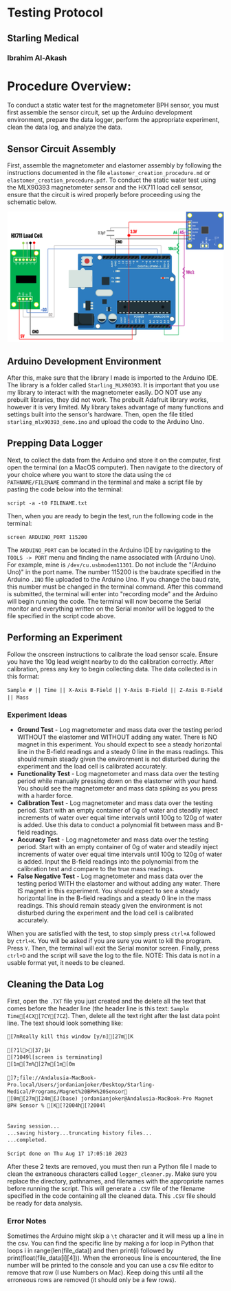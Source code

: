 # Testing Protocol
## Starling Medical
### Ibrahim Al-Akash

# Procedure Overview:
To conduct a static water test for the magnetometer BPH sensor, you must first assemble the sensor circuit, set up the Arduino development environment, prepare the data logger, perform the appropriate experiment, clean the data log, and analyze the data.

## Sensor Circuit Assembly
First, assemble the magnetometer and elastomer assembly by following the instructions documented in the file `elastomer_creation_procedure.md` or `elastomer_creation_procedure.pdf`. To conduct the static water test using the MLX90393 magnetometer sensor and the HX711 load cell sensor, ensure that the circuit is wired properly before proceeding using the schematic below.

![Circuit Schematic](image-1.png)

## Arduino Development Environment
After this, make sure that the library I made is imported to the Arduino IDE. The library is a folder called `Starling_MLX90393`. It is important that you use my library to interact with the magnetometer easily. DO NOT use any prebuilt libraries, they did not work. The prebuilt Adafruit library works, however it is very limited. My library takes advantage of many functions and settings built into the sensor's hardware. Then, open the file titled `starling_mlx90393_demo.ino` and upload the code to the Arduino Uno. 

## Prepping Data Logger
Next, to collect the data from the Arduino and store it on the computer, first open the terminal (on a MacOS computer). Then navigate to the directory of your choice where you want to store the data using the `cd PATHNAME/FILENAME` command in the terminal and make a script file by pasting the code below into the terminal:

`script -a -t0 FILENAME.txt`

Then, when you are ready to begin the test, run the following code in the terminal:

`screen ARDUINO_PORT 115200`

The `ARDUINO_PORT` can be located in the Arduino IDE by navigating to the `TOOLS -> PORT` menu and finding the name associated with (Arduino Uno). For example, mine is `/dev/cu.usbmodem11301`. Do not include the "(Arduino Uno)" in the port name. The number 115200 is the baudrate specified in the Arduino `.INO` file uploaded to the Arduino Uno. If you change the baud rate, this number must be changed in the terminal command. After this command is submitted, the terminal will enter into "recording mode" and the Arduino will begin running the code. The terminal will now become the Serial monitor and everything written on the Serial monitor will be logged to the file specified in the script code above. 

## Performing an Experiment
Follow the onscreen instructions to calibrate the load sensor scale. Ensure you have the 10g lead weight nearby to do the calibration correctly. After calibration, press any key to begin collecting data. The data collected is in this format:

`Sample # || Time || X-Axis B-Field || Y-Axis B-Field || Z-Axis B-Field || Mass`

### Experiment Ideas
- **Ground Test** - Log magnetometer and mass data over the testing period WITHOUT the elastomer and WITHOUT adding any water. There is NO magnet in this experiment. You should expect to see a steady horizontal line in the B-field readings and a steady 0 line in the mass readings. This should remain steady given the environment is not disturbed during the experiment and the load cell is calibrated accurately.
- **Functionality Test** - Log magnetometer and mass data over the testing period while manually pressing down on the elastomer with your hand. You should see the magnetometer and mass data spiking as you press with a harder force.
- **Calibration Test** - Log magnetometer and mass data over the testing period. Start with an empty container of 0g of water and steadily inject increments of water over equal time intervals until 100g to 120g of water is added. Use this data to conduct a polynomial fit between mass and B-field readings.
- **Accuracy Test** - Log magnetometer and mass data over the testing period. Start with an empty container of 0g of water and steadily inject increments of water over equal time intervals until 100g to 120g of water is added. Input the B-field readings into the polynomial from the calibration test and compare to the true mass readings.
- **False Negative Test** - Log magnetometer and mass data over the testing period WITH the elastomer and without adding any water. There IS magnet in this experiment. You should expect to see a steady horizontal line in the B-field readings and a steady 0 line in the mass readings. This should remain steady given the environment is not disturbed during the experiment and the load cell is calibrated accurately.

When you are satisfied with the test, to stop simply press `ctrl+A` followed by `ctrl+K`. You will be asked if you are sure you want to kill the program. Press `Y`. Then, the terminal will exit the Serial monitor screen. Finally, press `ctrl+D` and the script will save the log to the file. NOTE: This data is not in a usable format yet, it needs to be cleaned. 

## Cleaning the Data Log
First, open the `.TXT` file you just created and the delete all the text that comes before the header line (the header line is this text: `Sample  Time[4CX[7CY[7CZ`). Then, delete all the text right after the last data point line. The text should look something like: 

```
[7mReally kill this window [y/n][27m[K
                                                                                                                      
[?1l>[37;1H
[?1049l[screen is terminating]
[1m[7m%[27m[1m[0m                                                                                                                     
 
]7;file://Andalusia-MacBook-Pro.local/Users/jordanianjoker/Desktop/Starling-Medical/Programs/Magnet%20BPH%20Sensor
[0m[27m[24m[J(base) jordanianjoker@Andalusia-MacBook-Pro Magnet BPH Sensor % [K[?2004h[?2004l


Saving session...
...saving history...truncating history files...
...completed.

Script done on Thu Aug 17 17:05:10 2023
```

After these 2 texts are removed, you must then run a Python file I made to clean the extraneous characters called `logger_cleaner.py`. Make sure you replace the directory, pathnames, and filenames with the appropriate names before running the script. This will generate a `.CSV` file of the filename specified in the code containing all the cleaned data. This `.CSV` file should be ready for data analysis. 

### Error Notes
Sometimes the Arduino might skip a `\t` character and it will mess up a line in the csv. You can find the specific line by making a for loop in Python that loops i in range(len(file_data)) and then print(i) followed by print(float(file_data[i][4])). When the erroneous line is encountered, the line number will be printed to the console and you can use a csv file editor to remove that row (I use Numbers on Mac). Keep doing this until all the erroneous rows are removed (it should only be a few rows).